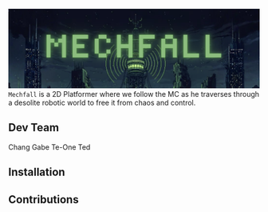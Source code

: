 ![mechfall_logo](img/mechfall.png)
`Mechfall` is a 2D Platformer where we follow the MC as he traverses through a desolite robotic world to free it from chaos and control.

## Dev Team
Chang
Gabe
Te-One
Ted
## Installation

## Contributions
